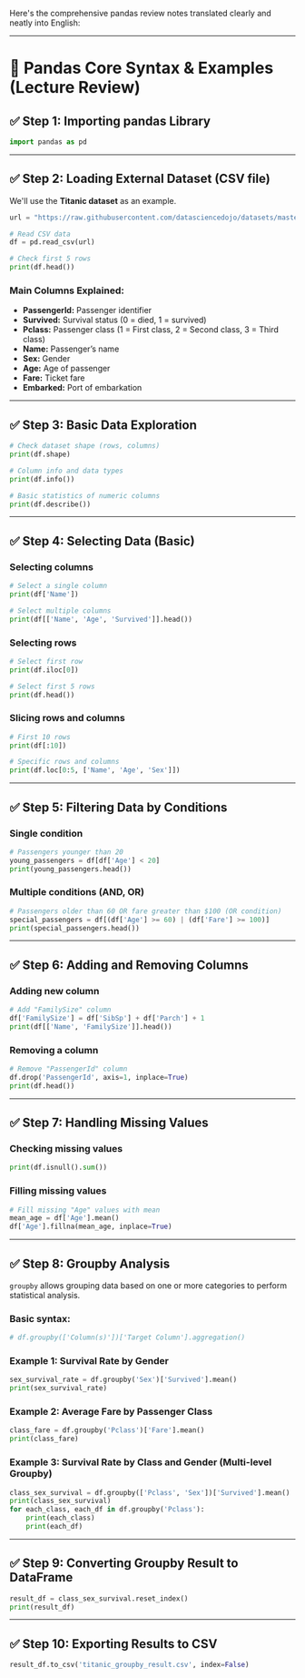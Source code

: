 Here's the comprehensive pandas review notes translated clearly and neatly into English:

---

# 🐼 **Pandas Core Syntax & Examples (Lecture Review)**

## ✅ **Step 1: Importing pandas Library**

```python
import pandas as pd
```

---

## ✅ **Step 2: Loading External Dataset (CSV file)**

We'll use the **Titanic dataset** as an example.

```python
url = "https://raw.githubusercontent.com/datasciencedojo/datasets/master/titanic.csv"

# Read CSV data
df = pd.read_csv(url)

# Check first 5 rows
print(df.head())
```

### **Main Columns Explained:**
- **PassengerId:** Passenger identifier
- **Survived:** Survival status (0 = died, 1 = survived)
- **Pclass:** Passenger class (1 = First class, 2 = Second class, 3 = Third class)
- **Name:** Passenger’s name
- **Sex:** Gender
- **Age:** Age of passenger
- **Fare:** Ticket fare
- **Embarked:** Port of embarkation

---

## ✅ **Step 3: Basic Data Exploration**

```python
# Check dataset shape (rows, columns)
print(df.shape)

# Column info and data types
print(df.info())

# Basic statistics of numeric columns
print(df.describe())
```

---

## ✅ **Step 4: Selecting Data (Basic)**

### Selecting columns
```python
# Select a single column
print(df['Name'])

# Select multiple columns
print(df[['Name', 'Age', 'Survived']].head())
```

### Selecting rows
```python
# Select first row
print(df.iloc[0])

# Select first 5 rows
print(df.head())
```

### Slicing rows and columns
```python
# First 10 rows
print(df[:10])

# Specific rows and columns
print(df.loc[0:5, ['Name', 'Age', 'Sex']])
```

---

## ✅ **Step 5: Filtering Data by Conditions**

### Single condition
```python
# Passengers younger than 20
young_passengers = df[df['Age'] < 20]
print(young_passengers.head())
```

### Multiple conditions (AND, OR)
```python
# Passengers older than 60 OR fare greater than $100 (OR condition)
special_passengers = df[(df['Age'] >= 60) | (df['Fare'] >= 100)]
print(special_passengers.head())
```

---

## ✅ **Step 6: Adding and Removing Columns**

### Adding new column
```python
# Add "FamilySize" column
df['FamilySize'] = df['SibSp'] + df['Parch'] + 1
print(df[['Name', 'FamilySize']].head())
```

### Removing a column
```python
# Remove "PassengerId" column
df.drop('PassengerId', axis=1, inplace=True)
print(df.head())
```

---

## ✅ **Step 7: Handling Missing Values**

### Checking missing values
```python
print(df.isnull().sum())
```

### Filling missing values
```python
# Fill missing "Age" values with mean
mean_age = df['Age'].mean()
df['Age'].fillna(mean_age, inplace=True)

```

---

## ✅ **Step 8: Groupby Analysis**

`groupby` allows grouping data based on one or more categories to perform statistical analysis.

### Basic syntax:
```python
# df.groupby(['Column(s)'])['Target Column'].aggregation()
```

### **Example 1: Survival Rate by Gender**
```python
sex_survival_rate = df.groupby('Sex')['Survived'].mean()
print(sex_survival_rate)
```

### **Example 2: Average Fare by Passenger Class**
```python
class_fare = df.groupby('Pclass')['Fare'].mean()
print(class_fare)
```

### **Example 3: Survival Rate by Class and Gender (Multi-level Groupby)**
```python
class_sex_survival = df.groupby(['Pclass', 'Sex'])['Survived'].mean()
print(class_sex_survival)
for each_class, each_df in df.groupby('Pclass'):
    print(each_class)
    print(each_df)
```

---

## ✅ **Step 9: Converting Groupby Result to DataFrame**
```python
result_df = class_sex_survival.reset_index()
print(result_df)
```

---

## ✅ **Step 10: Exporting Results to CSV**
```python
result_df.to_csv('titanic_groupby_result.csv', index=False)
```
